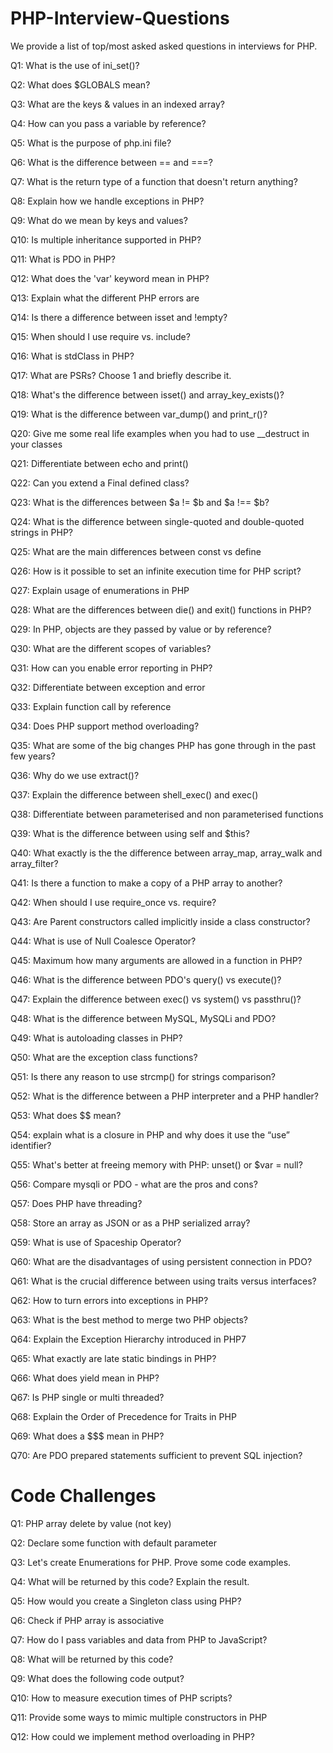 # PHP-Interview-Questions
We provide a list of top/most asked asked questions in interviews for PHP.

Q1: What is the use of ini_set()?  

Q2: What does $GLOBALS mean?  

Q3: What are the keys & values in an indexed array?  

Q4: How can you pass a variable by reference?  

Q5: What is the purpose of php.ini file?  

Q6: What is the difference between == and ===?  

Q7: What is the return type of a function that doesn't return anything?  

Q8: Explain how we handle exceptions in PHP?  

Q9: What do we mean by keys and values?  

Q10:  Is multiple inheritance supported in PHP?  

Q11: What is PDO in PHP?  

Q12: What does the 'var' keyword mean in PHP?  

Q13: Explain what the different PHP errors are  

Q14: Is there a difference between isset and !empty?  

Q15: When should I use require vs. include?  

Q16: What is stdClass in PHP?  

Q17: What are PSRs? Choose 1 and briefly describe it.  

Q18: What's the difference between isset() and array_key_exists()?   

Q19: What is the difference between var_dump() and print_r()?  

Q20: Give me some real life examples when you had to use __destruct in your classes  

Q21: Differentiate between echo and print()  

Q22: Can you extend a Final defined class?  

Q23: What is the differences between $a != $b and $a !== $b?  

Q24: What is the difference between single-quoted and double-quoted strings in PHP?  

Q25: What are the main differences between const vs define  

Q26: How is it possible to set an infinite execution time for PHP script?  

Q27: Explain usage of enumerations in PHP  

Q28: What are the differences between die() and exit() functions in PHP?  

Q29: In PHP, objects are they passed by value or by reference?  

Q30: What are the different scopes of variables?  

Q31: How can you enable error reporting in PHP?  

Q32: Differentiate between exception and error  

Q33: Explain function call by reference  

Q34: Does PHP support method overloading?  

Q35: What are some of the big changes PHP has gone through in the past few years?  

Q36: Why do we use extract()?  

Q37: Explain the difference between shell_exec() and exec()  

Q38: Differentiate between parameterised and non parameterised functions  

Q39: What is the difference between using self and $this?  

Q40: What exactly is the the difference between array_map, array_walk and array_filter?  

Q41: Is there a function to make a copy of a PHP array to another?  

Q42: When should I use require_once vs. require?  

Q43: Are Parent constructors called implicitly inside a class constructor?  

Q44: What is use of Null Coalesce Operator?  

Q45: Maximum how many arguments are allowed in a function in PHP?  

Q46: What is the difference between PDO's query() vs execute()?  

Q47: Explain the difference between exec() vs system() vs passthru()?  

Q48: What is the difference between MySQL, MySQLi and PDO?   

Q49: What is autoloading classes in PHP?  

Q50: What are the exception class functions?  

Q51: Is there any reason to use strcmp() for strings comparison?  

Q52: What is the difference between a PHP interpreter and a PHP handler?  

Q53: What does $$ mean?  

Q54: explain what is a closure in PHP and why does it use the “use” identifier?  

Q55: What's better at freeing memory with PHP: unset() or $var = null?  

Q56: Compare mysqli or PDO - what are the pros and cons?  

Q57: Does PHP have threading?  

Q58: Store an array as JSON or as a PHP serialized array?  

Q59: What is use of Spaceship Operator?  

Q60: What are the disadvantages of using persistent connection in PDO?  

Q61: What is the crucial difference between using traits versus interfaces?  

Q62: How to turn errors into exceptions in PHP?  

Q63: What is the best method to merge two PHP objects?  

Q64: Explain the Exception Hierarchy introduced in PHP7  

Q65: What exactly are late static bindings in PHP?  

Q66: What does yield mean in PHP?  

Q67: Is PHP single or multi threaded?  

Q68: Explain the Order of Precedence for Traits in PHP  

Q69: What does a $$$ mean in PHP?   

Q70: Are PDO prepared statements sufficient to prevent SQL injection?  

# Code Challenges

Q1: PHP array delete by value (not key)  
 
Q2: Declare some function with default parameter  
 
Q3: Let's create Enumerations for PHP. Prove some code examples.  
 
Q4: What will be returned by this code? Explain the result.  
 
Q5: How would you create a Singleton class using PHP?  
 
Q6: Check if PHP array is associative  
 
Q7: How do I pass variables and data from PHP to JavaScript?  
 
Q8: What will be returned by this code?  
 
Q9: What does the following code output?  
 
Q10: How to measure execution times of PHP scripts?  
 
Q11: Provide some ways to mimic multiple constructors in PHP  

Q12: How could we implement method overloading in PHP?  

 
